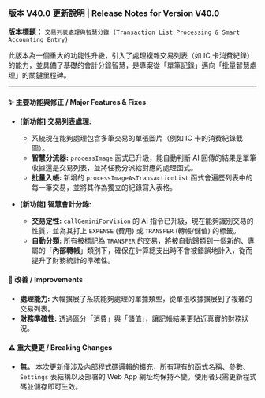 ### 版本 V40.0 更新說明 | Release Notes for Version V40.0

**版本標題：** `交易列表處理與智慧分錄 (Transaction List Processing & Smart Accounting Entry)`

此版本為一個重大的功能性升級，引入了處理複雜交易列表（如 IC 卡消費紀錄）的能力，並具備了基礎的會計分錄智慧，是專案從「單筆記錄」邁向「批量智慧處理」的關鍵里程碑。

---

#### ✨ 主要功能與修正 / Major Features & Fixes

* **[新功能] 交易列表處理:**
    * 系統現在能夠處理包含多筆交易的單張圖片（例如 IC 卡的消費紀錄截圖）。
    * **智慧分流器:** `processImage` 函式已升級，能自動判斷 AI 回傳的結果是單筆收據還是交易列表，並將任務分派給對應的處理函式。
    * **批量入帳:** 新增的 `processImageAsTransactionList` 函式會遍歷列表中的每一筆交易，並將其作為獨立的紀錄寫入表格。

* **[新功能] 智慧會計分錄:**
    * **交易定性:** `callGeminiForVision` 的 AI 指令已升級，現在能夠識別交易的性質，並為其打上 `EXPENSE` (費用) 或 `TRANSFER` (轉帳/儲值) 的標籤。
    * **自動分類:** 所有被標記為 `TRANSFER` 的交易，將被自動歸類到一個新的、專屬的「**內部轉帳**」類別下，確保在計算總支出時不會被錯誤地計入，從而提升了財務統計的準確性。

#### 🚀 改善 / Improvements

* **處理能力:** 大幅擴展了系統能夠處理的單據類型，從單張收據擴展到了複雜的交易列表。
* **財務準確性:** 透過區分「消費」與「儲值」，讓記帳結果更貼近真實的財務狀況。

#### ⚠️ 重大變更 / Breaking Changes

* **無。** 本次更新僅涉及內部程式碼邏輯的擴充，所有現有的函式名稱、參數、`Settings` 表結構以及部署的 Web App 網址均保持不變。使用者只需更新程式碼並儲存即可生效。
